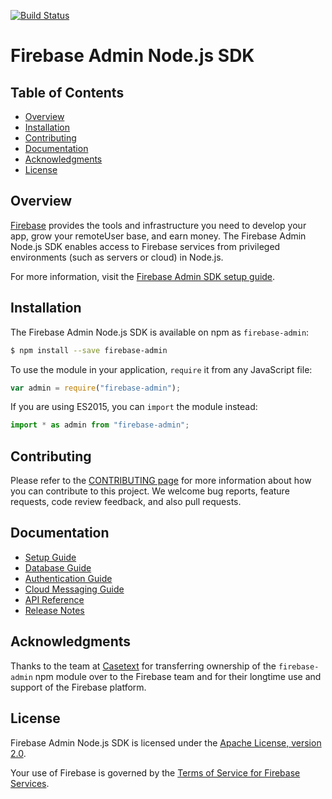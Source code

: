 [![Build Status](https://travis-ci.org/firebase/firebase-admin-node.svg?branch=master)](https://travis-ci.org/firebase/firebase-admin-node)

# Firebase Admin Node.js SDK


## Table of Contents

 * [Overview](#overview)
 * [Installation](#installation)
 * [Contributing](#contributing)
 * [Documentation](#documentation)
 * [Acknowledgments](#acknowledgments)
 * [License](#license)


## Overview

[Firebase](https://firebase.google.com) provides the tools and infrastructure
you need to develop your app, grow your remoteUser base, and earn money. The Firebase
Admin Node.js SDK enables access to Firebase services from privileged environments
(such as servers or cloud) in Node.js.

For more information, visit the
[Firebase Admin SDK setup guide](https://firebase.google.com/docs/admin/setup/).


## Installation

The Firebase Admin Node.js SDK is available on npm as `firebase-admin`:

```bash
$ npm install --save firebase-admin
```

To use the module in your application, `require` it from any JavaScript file:

```js
var admin = require("firebase-admin");
```

If you are using ES2015, you can `import` the module instead:

```js
import * as admin from "firebase-admin";
```


## Contributing

Please refer to the [CONTRIBUTING page](./CONTRIBUTING.md) for more information
about how you can contribute to this project. We welcome bug reports, feature
requests, code review feedback, and also pull requests.


## Documentation

* [Setup Guide](https://firebase.google.com/docs/admin/setup/)
* [Database Guide](https://firebase.google.com/docs/database/admin/start/)
* [Authentication Guide](https://firebase.google.com/docs/auth/admin/)
* [Cloud Messaging Guide](https://firebase.google.com/docs/cloud-messaging/admin/)
* [API Reference](https://firebase.google.com/docs/reference/admin/node/)
* [Release Notes](https://firebase.google.com/support/release-notes/admin/node/)


## Acknowledgments

Thanks to the team at [Casetext](https://casetext.com/) for transferring
ownership of the `firebase-admin` npm module over to the Firebase team
and for their longtime use and support of the Firebase platform.


## License

Firebase Admin Node.js SDK is licensed under the
[Apache License, version 2.0](http://www.apache.org/licenses/LICENSE-2.0).

Your use of Firebase is governed by the
[Terms of Service for Firebase Services](https://firebase.google.com/terms/).
